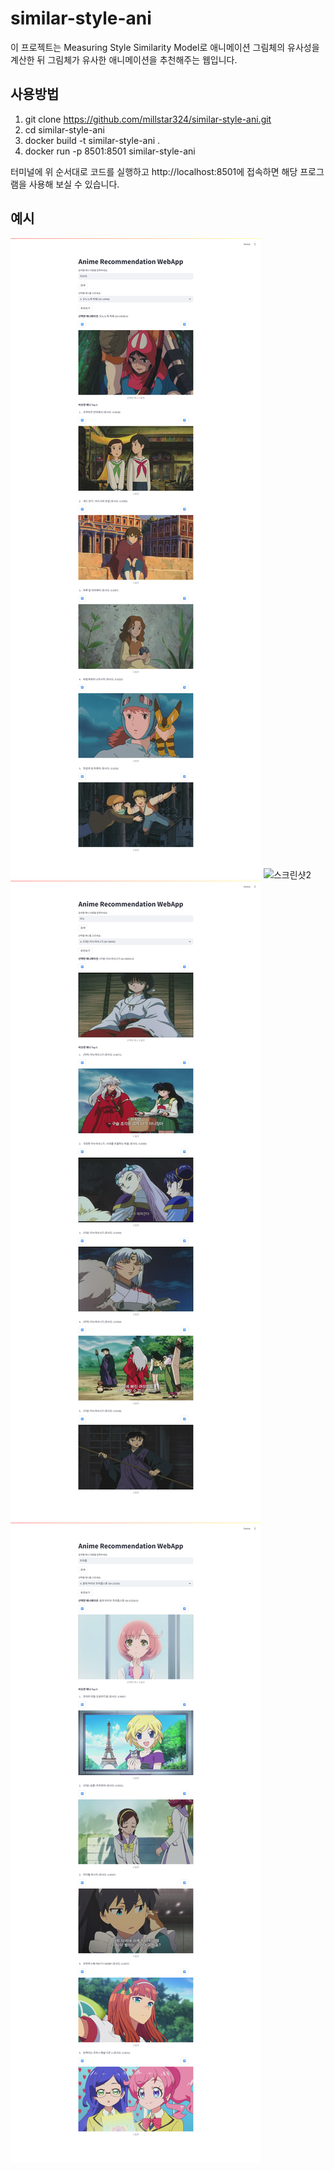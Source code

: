 # similar-style-ani
이 프로젝트는 Measuring Style Similarity Model로 애니메이션 그림체의 유사성을 계산한 뒤 그림체가 유사한 애니메이션을 추천해주는 웹입니다.

## 사용방법
1.   git clone https://github.com/millstar324/similar-style-ani.git
2.   cd similar-style-ani
3.   docker build -t similar-style-ani .
4.   docker run -p 8501:8501 similar-style-ani

터미널에 위 순서대로 코드를 실행하고 http://localhost:8501에 접속하면 해당 프로그램을 사용해 보실 수 있습니다.

## 예시
![스크린샷1](예시/지브리예시.png)
![스크린샷2](예시/소피루비예시.png)
![스크린샷3](예시/이누야샤예시.png)
![스크린샷4](예시/프리즘스톤예시.png)
